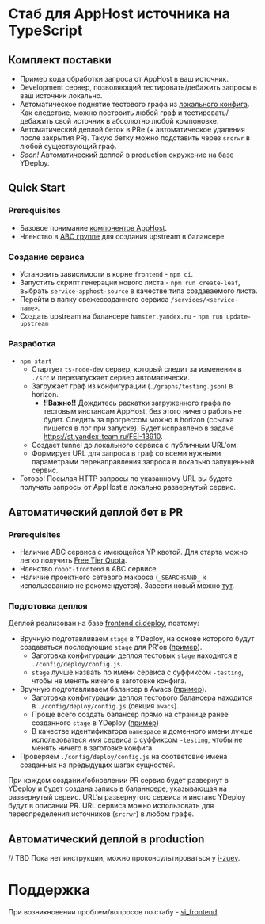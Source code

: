 # Стаб для AppHost источника на TypeScript

## Комплект поставки
- Пример кода обработки запроса от AppHost в ваш источник.
- Development сервер, позволяющий тестировать/дебажить запросы в ваш источник локально.
- Автоматическое поднятие тестового графа из [локального конфига](https://a.yandex-team.ru/arc_vcs/frontend/services/stub/graphs/testing.json?rev=cb11ab456c8e73cc7cbb2d0b2c6337643da3724b). Как следствие, можно построить любой граф и тестировать/дебажить свой источник в абсолютно любой компоновке.
- Автоматический деплой беток в PRе (+ автоматическое удаления после закрытия PR). Такую бетку можно подставить через `srcrwr` в любой существующий граф.
- _Soon!_ Автоматический деплой в production окружение на базе YDeploy.

## Quick Start
### Prerequisites
- Базовое понимание [компонентов AppHost](https://docs.yandex-team.ru/apphost/pages/concepts).
- Членство в [ABC группе](https://abc.yandex-team.ru/services/frontend/) для создания upstream в балансере.

### Создание сервиса
- Установить зависимости в корне `frontend` - `npm ci`.
- Запустить скрипт генерации нового листа - `npm run create-leaf`, выбрать `service-apphost-source` в качестве типа создаваемого листа.
- Перейти в папку свежесозданного сервиса `/services/<service-name>`.
- Создать upstream на балансере `hamster.yandex.ru` - `npm run update-upstream`

### Разработка
- `npm start` 
  - Стартует `ts-node-dev` сервер, который следит за изменения в `./src` и перезапускает сервер автоматически.
  - Загружает граф из конфигурации (`./graphs/testing.json`) в horizon.
    - **!!Важно!!** Дождитесь раскатки загруженного графа по тестовым инстансам AppHost, без этого ничего работь не будет. Следить за прогрессом можно в horizon (ссылка пишется в лог при запуске). Будет исправлено в задаче https://st.yandex-team.ru/FEI-13910.
  - Создает tunnel до локального сервиса с публичным URL'ом.
  - Формирует URL для запроса в граф со всеми нужными параметрами перенаправления запроса в локально запущенный сервис.
- Готово! Посылая HTTP запросы по указанному URL вы будете получать запросы от AppHost в локально развернутый сервис.

## Автоматический деплой бет в PR
### Prerequisites
- Наличие ABC сервиса с имеющейся YP квотой. Для старта можно легко получить [Free Tier Quota](https://wiki.yandex-team.ru/ftq/).
- Членство `robot-frontend` в ABC сервисе.
- Наличие проектного сетевого макроса (`_SEARCHSAND_` к использованию не рекомендуется). Завести новый можно [тут](https://racktables.yandex-team.ru/index.php?page=services&tab=projects).

### Подготовка деплоя
Деплой реализован на базе [frontend.ci.deploy](https://a.yandex-team.ru/arc_vcs/frontend/packages/frontend.ci.deploy), поэтому:
- Вручную подготавливаем `stage` в YDeploy, на основе которого будут создаваться последующие `stage` для PR'ов ([пример](https://deploy.yandex-team.ru/stages/stub-apphost-source-testing)).
  - Заготовка конфигурации деплоя тестовых `stage` находится в `./config/deploy/config.js`.
  - `stage` лучше назвать по имени сервиса с суффиксом `-testing`, чтобы не менять ничего в заготовке конфига.
- Вручную подготавливаем балансер в Awacs ([пример](https://nanny.yandex-team.ru/ui/#/awacs/namespaces/list/stub-apphost-source.in.yandex-team.ru/show/)).
  - Заготовка конфигурации деплоя тестового балансера находится в `./config/deploy/config.js` (секция `awacs`).
  - Проще всего создать балансер прямо на странице ранее созданного `stage` в YDeploy ([пример](https://nda.ya.ru/t/k4thoH8J3zNPVk))
  - В качестве идентификатора `namespace` и доменного имени лучше использоваться имя сервиса с суффиксом `-testing`, чтобы не менять ничего в заготовке конфига.
- Проверяем `./config/deploy/config.js` на соответсвие имена созданных на предыдущих шагах сущностей.

При каждом создании/обновлении PR сервис будет развернут в YDeploy и будет создана запись в баланнсере, указывающая на развернутый сервис. URL'ы развернутого сервиса и инстанс YDeploy будут в описании PR. URL сервиса можно использовать для переопределения источников (`srcrwr`) в любом графе.

## Автоматический деплой в production
// TBD
Пока нет инструкции, можно проконсультироваться у [i-zuev](https://slack-apps.in.yandex-team.ru/ya-admin/redirect-to-dm?username=i-zuev).

# Поддержка
При возникновении проблем/вопросов по стабу - [si_frontend](https://yndx-all.slack.com/archives/CFFAR0VR6).
